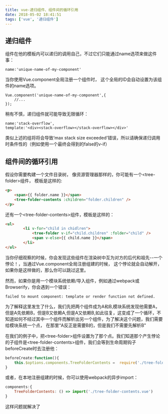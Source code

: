 ```yaml
---
title: vue-递归组件、组件间的循环引用
date: 2018-05-02 18:41:51
tags: ['vue', '递归组件']
---
```

## 递归组件
组件在他的模板内可以递归的调用自己，不过它们只能通过name选项来做这件事：
```
name:'unique-name-of-my-component'
```
当你使用Vue.component全局注册一个组件时， 这个全局的ID会自动设置为该组件的name选项。
<!-- more -->
```
Vue.component('unique-name-of-my-component',{
    //...
});
```
稍有不慎，递归组件就可能导致无限循环：
```
name:'stack-overflow',
template:'<div><stack-overflow></stack-overflow></div>'
```
类似上述的组将将会导致‘max stack size exceeded’错误，所以请确保递归调用时条件性的（例如使用一个最终会得到的false的v-if）

## 组件间的循环引用
假设你需要构建一个文件目录树， 像资源管理器那样的，你可能有一个&lt;tree-folder&gt;组件， 模板是这样的:
```html
<p>
    <span>{{ folder.name }}</span>
    <tree-folder-contents :children="folder.children" />
</p>
```

还有一个&lt;tree-folder-contents&gt;组件，模板是这样的：
```html
<ul>
        <li v-for="child in chidlren">
            <tree-folder v-if="child.children" :folder="child" />
            <span v-else>{{ child.name }}</span>
        </li>
</ul>
```
当你仔细观察的时候，你会发现这些组件在渲染树中互为对方的后代和祖先--一个悖论！，当通过Vue.component全局注册组建的时候，
这个悖论就会自动解开，如果你是这样做的，那么你可以跳过这里。

然而，如果你是用一个模块系统依赖/导入组件，例如通过webpack或Browserify，你会遇到一个错误：
```
failed to mount component: template or render function not defined.
```
为了解释这里发生了什么，我们先把两个组件成为A和B,模块系统发现他需要A，但是A先依赖B，但是B又依赖A,但是A又依赖B,如此往复，这变成了一个循环，不知道如何不经过其中一个组件而解析出另一个组件，为了解决这个问题，我们需要给模块系统一个点， 在那里“A反正是需要B的，但是我们不需要先解析B"

在我们的例子中，把&lt;tree-folder&gt;组件设置为了那个点。我们知道那个产生悖论的子组件是&lt;tree-folder-contents&gt;组件，我们会等到生命周期钩子beforeCreate时去注册他：
```javascript
beforeCreate:function(){
    this.$options.components.TreeFolderContents =  require('./tree-folder-contents.vue').default;
}
```
或者，在本地注册组建的时候，你可以使用webpack的异步import：
```javascript
components:{
    TreeFolderContents: () => import('./tree-folder-contents.vue')
}
```
这样问题就解决了